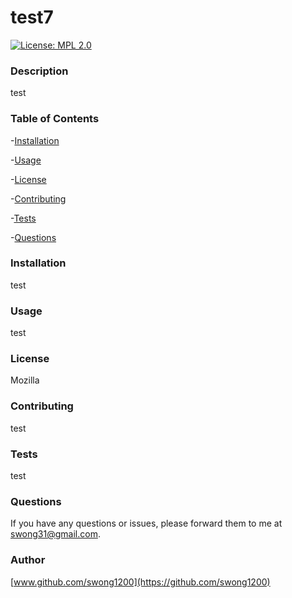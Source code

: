 # test7

[![License: MPL 2.0](https://img.shields.io/badge/License-MPL%202.0-brightgreen.svg)](https://opensource.org/licenses/MPL-2.0)
### Description
test
### Table of Contents
-[Installation](#installation)

-[Usage](#usage)

-[License](#license)

-[Contributing](#contributing)

-[Tests](#tests)

-[Questions](#questions)

### Installation
test
### Usage
test
### License
Mozilla
### Contributing
test
### Tests
test
### Questions
If you have any questions or issues, please forward them to me at swong31@gmail.com.
### Author
[www.github.com/swong1200](https://github.com/swong1200)
  